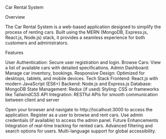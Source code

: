 Car Rental System

Overview

The Car Rental System is a web-based application designed to simplify the process of renting cars. Built using the MERN (MongoDB, Express.js, React.js, Node.js) stack, it provides a seamless experience for both customers and administrators.

Features

User Authentication: Secure user registration and login.
Browse Cars: View a list of available cars with detailed specifications.
Admin Dashboard: Manage car inventory, bookings.
Responsive Design: Optimized for desktops, tablets, and mobile devices.
Tech Stack
Frontend: React.js with modern JavaScript (ES6+)
Backend: Node.js and Express.js
Database: MongoDB
State Management: Redux (if used)
Styling: CSS or frameworks like TailwindCSS
API Integration: RESTful APIs for smooth communication between client and server



Open your browser and navigate to http://localhost:3000 to access the application.
Register as a user to browse and rent cars.
Use admin credentials (if available) to access the admin panel.
Future Enhancements
Integration of real-time tracking for rented cars.
Advanced filtering and search options for users.
Multi-language support for global accessibility.
